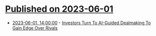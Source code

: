 # [Published on 2023-06-01](index.md)

* [2023-06-01, 14:00:00](https://tech.slashdot.org/story/23/06/01/1028214/investors-turn-to-ai-guided-dealmaking-to-gain-edge-over-rivals?utm_source=rss1.0mainlinkanon&utm_medium=feed) - [Investors Turn To AI-Guided Dealmaking To Gain Edge Over Rivals](https://tech.slashdot.org/story/23/06/01/1028214/investors-turn-to-ai-guided-dealmaking-to-gain-edge-over-rivals?utm_source=rss1.0mainlinkanon&utm_medium=feed)
